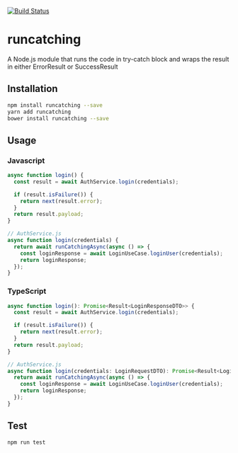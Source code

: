 [![Build Status](https://travis-ci.com/varun508/runcatching.svg?branch=master)](https://travis-ci.com/varun508/runcatching)
# runcatching

A Node.js module that runs the code in try-catch block and wraps the result in either ErrorResult or SuccessResult

## Installation

```sh
npm install runcatching --save
yarn add runcatching
bower install runcatching --save
```

## Usage

### Javascript

```javascript
async function login() {
  const result = await AuthService.login(credentials);

  if (result.isFailure()) {
    return next(result.error);
  }
  return result.payload;
}

// AuthService.js
async function login(credentials) {
  return await runCatchingAsync(async () => {
    const loginResponse = await LoginUseCase.loginUser(credentials);
    return loginResponse;
  });
}
```

### TypeScript

```typescript
async function login(): Promise<Result<LoginResponseDTO>> {
  const result = await AuthService.login(credentials);

  if (result.isFailure()) {
    return next(result.error);
  }
  return result.payload;
}

// AuthService.js
async function login(credentials: LoginRequestDTO): Promise<Result<LoginResponseDTO>> {
  return await runCatchingAsync(async () => {
    const loginResponse = await LoginUseCase.loginUser(credentials);
    return loginResponse;
  });
}
```

## Test

```sh
npm run test
```
